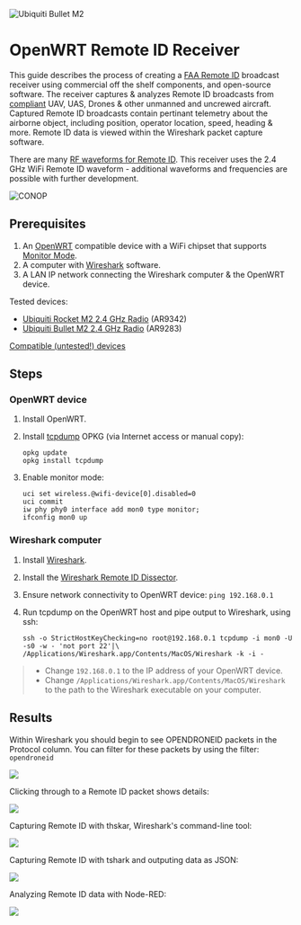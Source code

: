 ![Ubiquiti Bullet M2](img/remoteid/bullet.jpg)

# OpenWRT Remote ID Receiver

This guide describes the process of creating a [FAA Remote ID](https://www.faa.gov/uas/getting_started/remote_id) broadcast receiver using commercial off the shelf components, and open-source software. The receiver captures & analyzes Remote ID broadcasts from [compliant](https://uasdoc.faa.gov/listDocs) UAV, UAS, Drones & other unmanned and uncrewed aircraft. Captured Remote ID broadcasts contain pertinant telemetry about the airborne object, including position, operator location, speed, heading & more. Remote ID data is viewed within the Wireshark packet capture software.

There are many [RF waveforms for Remote ID](https://drone-remote-id.com/). This receiver uses the 2.4 GHz WiFi Remote ID waveform - additional waveforms and frequencies are possible with further development.

![CONOP](img/remoteid/wand_conop.png)

## Prerequisites

1. An [OpenWRT](https://openwrt.org/) compatible device with a WiFi chipset that supports [Monitor Mode](https://wiki.wireshark.org/CaptureSetup/WLAN).
2. A computer with [Wireshark](https://www.wireshark.org/) software.
3. A LAN IP network connecting the Wireshark computer & the OpenWRT device.

Tested devices:
* [Ubiquiti Rocket M2 2.4 GHz Radio](https://amzn.to/3u01S3S) (AR9342)
* [Ubiquiti Bullet M2 2.4 GHz Radio](https://amzn.to/4aWZrzT) (AR9283)

[Compatible (untested!) devices](https://deviwiki.com/wiki/List_of_Wireless_Adapters_That_Support_Monitor_Mode_and_Packet_Injection)

## Steps

### OpenWRT device

1. Install OpenWRT.
2. Install [tcpdump](https://openwrt.org/docs/guide-user/firewall/misc/tcpdump_wireshark) OPKG (via Internet access or manual copy):

    ```
    opkg update
    opkg install tcpdump
    ```

3. Enable monitor mode:
    
    ```
    uci set wireless.@wifi-device[0].disabled=0
    uci commit
    iw phy phy0 interface add mon0 type monitor;
    ifconfig mon0 up
    ```
    
### Wireshark computer

1. Install [Wireshark](https://www.wireshark.org/).
2. Install the [Wireshark Remote ID Dissector](https://github.com/opendroneid/wireshark-dissector).
2. Ensure network connectivity to OpenWRT device: `ping 192.168.0.1`
3. Run tcpdump on the OpenWRT host and pipe output to Wireshark, using ssh:

    ```
    ssh -o StrictHostKeyChecking=no root@192.168.0.1 tcpdump -i mon0 -U -s0 -w - 'not port 22'|\
    /Applications/Wireshark.app/Contents/MacOS/Wireshark -k -i -
    ```

> * Change `192.168.0.1` to the IP address of your OpenWRT device.
> * Change  `/Applications/Wireshark.app/Contents/MacOS/Wireshark` to the path to the Wireshark executable on your computer.

## Results

Within Wireshark you should begin to see OPENDRONEID packets in the Protocol column. You can filter for these packets by using the filter: `opendroneid`

![](img/remoteid/wireshark1.png)

Clicking through to a Remote ID packet shows details:

![](img/remoteid/wireshark_details.png)

Capturing Remote ID with thskar, Wireshark's command-line tool:

![](img/remoteid/tshark.png)

Capturing Remote ID with tshark and outputing data as JSON:

![](img/remoteid/tshark_json.png)

Analyzing Remote ID data with Node-RED:

![](img/remoteid/node-red.png)
